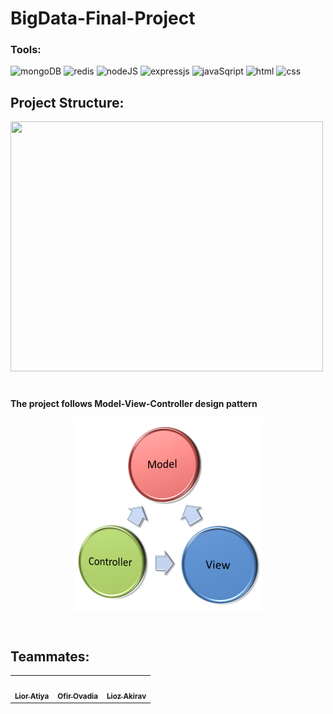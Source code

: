 <h1> BigData-Final-Project </h1>
</p>

<h3> Tools: </h3>

<span>
   <img src="https://img.shields.io/badge/MongoDB-4EA94B?style=for-the-badge&logo=mongodb&logoColor=white" alt="mongoDB" height="30"/>
  <img src="https://img.shields.io/badge/redis-%23DD0031.svg?style=for-the-badge&logo=redis&logoColor=white" alt="redis" height="30"/>
  <img src="https://img.shields.io/badge/Node.js-43853D?style=for-the-badge&logo=node.js&logoColor=white" alt="nodeJS" height="30"/>
  <img src="https://img.shields.io/badge/express.js-%23404d59.svg?style=for-the-badge&logo=express&logoColor=%2361DAFB" alt="expressjs" height="30"/>
  <img src="https://img.shields.io/badge/JavaScript-F7DF1E?style=for-the-badge&logo=javascript&logoColor=black" alt="javaSqript" height="30"/>
  <img src="https://img.shields.io/badge/HTML5-E34F26?style=for-the-badge&logo=html5&logoColor=white" alt="html" height="30"/>
  <img src="https://img.shields.io/badge/CSS-239120?&style=for-the-badge&logo=css3&logoColor=white" alt="css" height="30"/>
</span>

## Project Structure:

<img src="https://imgur.com/C0FmrnR.png"  width="500" height="400" />
</br></br>

###
<b>The project follows Model-View-Controller design pattern</b><br />
<p align='center'><a href="#"><img align='center' src="https://github.com/AlmogJakov/TutorTime/blob/main/images/mvc.png" width="300"></a></p>   
<br />


## Teammates:

<!-- ALL-CONTRIBUTORS-LIST:START - Do not remove or modify this section -->
<!-- prettier-ignore-start -->
<!-- markdownlint-disable -->
<table>
  <tr>
    <td align="center"><a href="https://github.com/LiorAtiya"><img src="https://i.ibb.co/G9Nq6X0/Screenshot-2021-12-01-221123.png" width="200px;" alt=""/><br /><sub><b>Lior Atiya</b></sub></a><br /> </td>
    <td align="center"><a href="https://github.com/OfirOvadia96"><img src="https://imgur.com/8S5Bma2.png" width="170px;" alt=""/><br /><sub><b>Ofir Ovadia</b></sub></a><br /> </td>
    <td align="center"><a href="https://github.com/Lioo7"><img src="https://i.ibb.co/8DcPJcp/147595777-5e237203-7eee-4c11-b680-edda12b83979.png" width="200px;" alt=""/><br /><sub><b>Lioz Akirav</b></sub></a><br /> </td>
  </tr>
</table>
